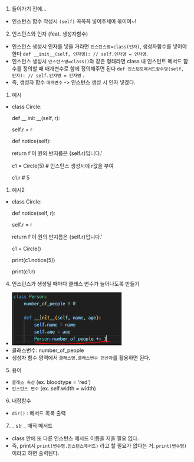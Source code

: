 1. 들어가기 전에...
- 인스턴스 함수 작성시 `(self)` 꼭꼭꼭 넣어주세여 꼮이여~!
2. 인스턴스와 인자 (feat. 생성자함수)
- 인스턴스 생성시 인자를 넣을 거라면 `인스턴스명=class(인자)`, 생성자함수를 넣어야 한다 `def __init__(self, 인자명): // self.인자명 = 인자명`. 
- 인스턴스 생성시 `인스턴스명=class()`와 같은 형태라면 class 내 인스턴트 메서드 함수를 정의할 때 매개변수로 함께 정의해주면 된다 `def 인스턴트메서드함수명(self, 인자): // self.인자명 = 인자명` .
- 즉, 생성자 함수 `매개변수` -> 인스턴스 생성 시 인자 넣겠다. 

1. 예시 
- class Circle:

    def __ init __(self, r): 

    self.r = r            
    
    def notice(self):
        
    return f'이 원의 반지름은 {self.r}입니다.'
    
    c1 = Circle(5) # 인스턴스 생성시에 r값을 부여

    c1.r # 5

1. 예시2
- class Circle:
  
  def notice(self, r):

    self.r = r
    
    return f'이 원의 반지름은 {self.r}입니다.'

    c1 = Circle()

    print(c1.notice(5))

    print(c1.r)


4. 인스턴스가 생성될 때마다 클래스 변수가 늘어나도록 만들기
- ![Alt text](image-4.png)
- 클래스변수: number_of_people
- 생성자 함수 영역에서 `클래스명.클래스변수 연산자`를 활용하면 된다.
  
5. 용어
- `클래스 속성` (ex. bloodtype = 'red')
- `인스턴스 변수` (ex. self.width = width)

6. 내장함수
- `dir()` : 메서드 목록 출력

7. _ str _ 매직 메서드
- class 안에 또 다른 인스턴스 메서드 이름을 지을 필요 없다. 
- 즉, print시 `print(변수명.인스턴스메서드)` 라고 할 필요가 없다는 거. `print(변수명)`이라고 하면 출력된다. 